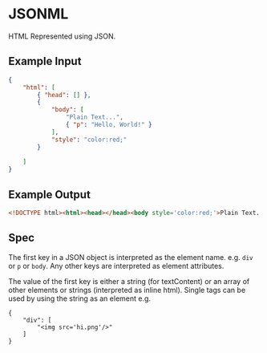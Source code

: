 # JSONML
HTML Represented using JSON.
## Example Input
```json
{
    "html": [
        { "head": [] },
        {
            "body": [
                "Plain Text...",
                { "p": "Hello, World!" }
            ],
            "style": "color:red;"
        }
        
    ]
}
```
## Example Output
```html
<!DOCTYPE html><html><head></head><body style='color:red;'>Plain Text...<p>Hello, World!</p></body></html>
```
## Spec
The first key in a JSON object is interpreted as the element name. e.g. `div` or `p` or `body`.
Any other keys are interpreted as element attributes.

The value of the first key is either a string (for textContent) or an array of other elements or strings (interpreted as inline html).
Single tags can be used by using the string as an element e.g.
```
{
    "div": [
        "<img src='hi.png'/>"
    ]
}
```